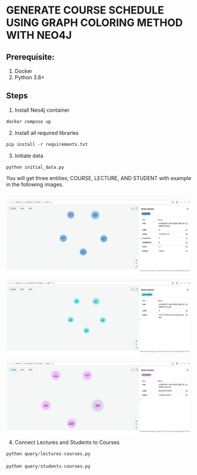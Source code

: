 # GENERATE COURSE SCHEDULE USING GRAPH COLORING METHOD WITH NEO4J

## Prerequisite:
1. Docker
2. Python 3.8+

## Steps
1. Install Neo4j container
```PowerShell
docker compose up
```
2. Install all required libraries
```Python
pip install -r requirements.txt
```

3. Initiate data
```Python
python initial_data.py
```

You will get three entities; COURSE, LECTURE, AND STUDENT with example in the following images.

<br>![image info](query/node_images/COURSE_NODES.jpg)</br>
<br>![image info](query/node_images/LECTURE_NODES.jpg)</br>
<br>![image info](query/node_images/STUDENT_NODES.jpg)</br>

4. Connect Lectures and Students to Courses
```Python
python query/lectures-courses.py

python query/students-courses.py
```